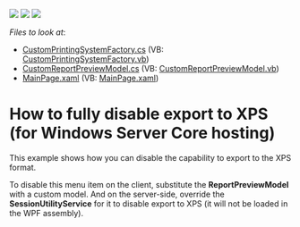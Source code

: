 <!-- default badges list -->
![](https://img.shields.io/endpoint?url=https://codecentral.devexpress.com/api/v1/VersionRange/128595920/12.2.4%2B)
[![](https://img.shields.io/badge/Open_in_DevExpress_Support_Center-FF7200?style=flat-square&logo=DevExpress&logoColor=white)](https://supportcenter.devexpress.com/ticket/details/E3470)
[![](https://img.shields.io/badge/📖_How_to_use_DevExpress_Examples-e9f6fc?style=flat-square)](https://docs.devexpress.com/GeneralInformation/403183)
<!-- default badges end -->
<!-- default file list -->
*Files to look at*:

* [CustomPrintingSystemFactory.cs](./CS/E3470.Web/CustomPrintingSystemFactory.cs) (VB: [CustomPrintingSystemFactory.vb](./VB/E3470.Web/CustomPrintingSystemFactory.vb))
* [CustomReportPreviewModel.cs](./CS/E3470/CustomReportPreviewModel.cs) (VB: [CustomReportPreviewModel.vb](./VB/E3470/CustomReportPreviewModel.vb))
* [MainPage.xaml](./CS/E3470/MainPage.xaml) (VB: [MainPage.xaml](./VB/E3470/MainPage.xaml))
<!-- default file list end -->
# How to fully disable export to XPS (for Windows Server Core hosting)


<p>This example shows how you can disable the capability to export to the XPS format.</p><p>To disable this menu item on the client, substitute the <strong>ReportPreviewModel</strong> with a custom model. And on the server-side, override the <strong>SessionUtilityService</strong> for it to disable export to XPS (it will not be loaded in the WPF assembly).</p>

<br/>


